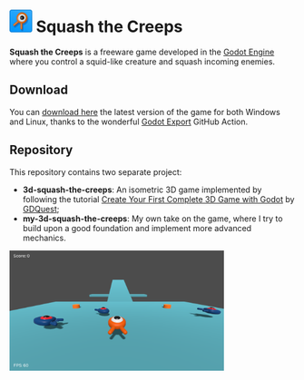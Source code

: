 
# <img src="3d-squash-the-creeps/icon.png" width="40px" height="40px"/> Squash the Creeps 

**Squash the Creeps** is a freeware game developed in the [Godot Engine](https://godotengine.org/) where you control a squid-like creature and squash incoming enemies.

## Download

You can [download here](https://github.com/telmotrooper/squash-the-creeps/releases/latest) the latest version of the game for both Windows and Linux, thanks to the wonderful [Godot Export](https://github.com/firebelley/godot-export) GitHub Action.
## Repository

This repository contains two separate project:
* __3d-squash-the-creeps__: An isometric 3D game implemented by following the tutorial [Create Your First Complete 3D Game with Godot](https://youtu.be/YiE9tcoCfhE) by [GDQuest](https://www.gdquest.com/);
* __my-3d-squash-the-creeps__: My own take on the game, where I try to build upon a good foundation and implement more advanced mechanics.

<img src="screenshot.png" width="75%" height="75%" />

